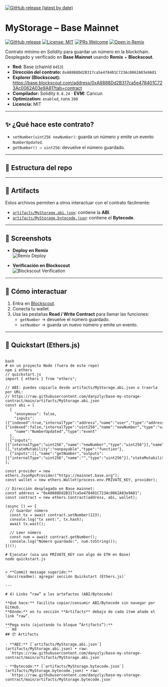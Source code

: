[![GitHub release (latest by date)](https://img.shields.io/github/v/release/danyzly/base-my-storage-contract)](https://github.com/danyzly/base-my-storage-contract/releases/latest)

# MyStorage – Base Mainnet

[![GitHub release](https://img.shields.io/github/v/release/danyzly/base-my-storage-contract?sort=semver)](https://github.com/danyzly/base-my-storage-contract/releases)
[![License: MIT](https://img.shields.io/badge/License-MIT-yellow.svg)](./LICENSE)
[![PRs Welcome](https://img.shields.io/badge/PRs-welcome-brightgreen.svg)](./CONTRIBUTING.md)
[![Open in Remix](https://img.shields.io/badge/Open%20in-Remix-orange)](https://remix.ethereum.org/#url=https://raw.githubusercontent.com/danyzly/base-my-storage-contract/main/contracts/MyStorage.sol)

Contrato mínimo en Solidity para guardar un número en la blockchain.  
Desplegado y verificado en **Base Mainnet** usando **Remix** + **Blockscout**.

- **Red:** Base (chainId `8453`)
- **Dirección del contrato:** `0xA8888Dd2B317ca5e478401C723Ac0062A03e9A81`
- **Explorer (Blockscout):** https://base.blockscout.com/address/0xA8888Dd2B317ca5e478401C723Ac0062A03e9A81?tab=contract
- **Compilador:** Solidity `0.8.24` · **EVM:** Cancun
- **Optimization:** `enabled`, runs `200`
- **Licencia:** MIT

---

## ✨ ¿Qué hace este contrato?
- `setNumber(uint256 newNumber)`: guarda un número y emite un evento `NumberUpdated`.
- `getNumber() → uint256`: devuelve el número guardado.

---

## 📁 Estructura del repo

---

## 📂 Artifacts

Estos archivos permiten a otros interactuar con el contrato fácilmente:

- [`artifacts/MyStorage.abi.json`](artifacts/MyStorage.abi.json): contiene la **ABI**.  
- [`artifacts/MyStorage.bytecode.json`](artifacts/MyStorage.bytecode.json): contiene el **Bytecode**.  

---

## 📸 Screenshots

- **Deploy en Remix**  
  ![Remix Deploy](images/deploy.png)

- **Verificación en Blockscout**  
  ![Blockscout Verification](images/blockscout.png)

---

## 🚀 Cómo interactuar

1. Entra en [Blockscout](https://base.blockscout.com/address/0xA8888Dd2B317ca5e478401C723Ac0062A03e9A81?tab=contract).  
2. Conecta tu wallet.  
3. Usa las pestañas **Read / Write Contract** para llamar las funciones:  
   - `getNumber` → devuelve el número guardado.  
   - `setNumber` → guarda un nuevo número y emite un evento.  

---

## 🚀 Quickstart (Ethers.js)

```

bash
# en un proyecto Node (fuera de este repo)
npm i ethers
// quickstart.js
import { ethers } from "ethers";

// ABI: puedes copiarla desde artifacts/MyStorage.abi.json o traerla por URL:
// https://raw.githubusercontent.com/danyzly/base-my-storage-contract/main/artifacts/MyStorage.abi.json
const abi = [
  {
    "anonymous": false,
    "inputs":[{"indexed":true,"internalType":"address","name":"user","type":"address"},{"indexed":false,"internalType":"uint256","name":"newNumber","type":"uint256"}],
    "name":"NumberUpdated","type":"event"
  },
  {"inputs":[{"internalType":"uint256","name":"newNumber","type":"uint256"}],"name":"setNumber","outputs":[],"stateMutability":"nonpayable","type":"function"},
  {"inputs":[],"name":"getNumber","outputs":[{"internalType":"uint256","name":"","type":"uint256"}],"stateMutability":"view","type":"function"}
];

const provider = new ethers.JsonRpcProvider("https://mainnet.base.org");
const wallet = new ethers.Wallet(process.env.PRIVATE_KEY, provider);

// Dirección desplegada en Base mainnet:
const address = "0xA8888Dd2B317ca5e478401C723Ac0062A03e9A81";
const contract = new ethers.Contract(address, abi, wallet);

(async () => {
  // Guardar número
  const tx = await contract.setNumber(123);
  console.log("tx sent:", tx.hash);
  await tx.wait();

  // Leer número
  const num = await contract.getNumber();
  console.log("Número guardado:", num.toString());
})();

# Ejecutar (usa una PRIVATE_KEY con algo de ETH en Base)
node quickstart.js


> **Commit message sugerido:**  
`docs(readme): agregar sección Quickstart (Ethers.js)`

---

# 4) Links “raw” a los artefactos (ABI/Bytecode)

**Qué hace:** facilita copiar/consumir ABI/Bytecode sin navegar por GitHub.  
**Dónde:** en tu sección **Artifacts** debajo de cada ítem añade el link “raw”.

**Pega esto (ajustando tu bloque “Artifacts”):**
```md
## 📦 Artifacts

- **ABI:** [`artifacts/MyStorage.abi.json`](artifacts/MyStorage.abi.json) • raw:  
  `https://raw.githubusercontent.com/danyzly/base-my-storage-contract/main/artifacts/MyStorage.abi.json`

- **Bytecode:** [`artifacts/MyStorage.bytecode.json`](artifacts/MyStorage.bytecode.json) • raw:  
  `https://raw.githubusercontent.com/danyzly/base-my-storage-contract/main/artifacts/MyStorage.bytecode.json`
